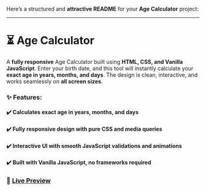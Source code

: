 Here’s a structured and **attractive README** for your **Age Calculator** project:  

---

# ⏳ Age Calculator  
A **fully responsive** Age Calculator built using **HTML, CSS, and Vanilla JavaScript**. Enter your birth date, and this tool will instantly calculate your **exact age in years, months, and days**. The design is clean, interactive, and works seamlessly on **all screen sizes**.  

### ✨ Features:  
#### ✔️ Calculates **exact age** in years, months, and days  
#### ✔️ Fully responsive design with **pure CSS and media queries**  
#### ✔️ Interactive UI with smooth **JavaScript validations and animations**  
#### ✔️ Built with **Vanilla JavaScript**, no frameworks required  

### 🔗 <a href="https://raw.githack.com/tufailashraf/Frontend-Mentor-Projects/main/age-calculator/index.html" target="_blank">Live Preview</a>
